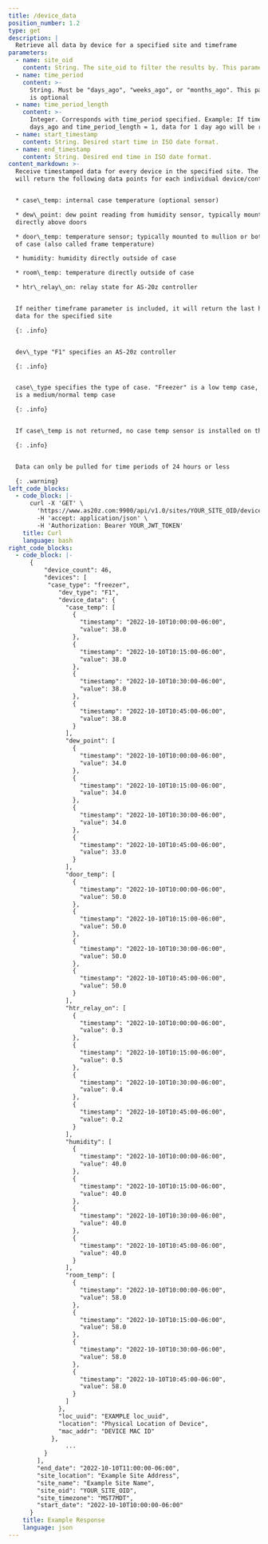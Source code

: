 ```yaml
---
title: /device_data
position_number: 1.2
type: get
description: |
  Retrieve all data by device for a specified site and timeframe
parameters:
  - name: site_oid
    content: String. The site_oid to filter the results by. This parameter is REQUIRED.
  - name: time_period
    content: >-
      String. Must be "days_ago", "weeks_ago", or "months_ago". This parameter
      is optional
  - name: time_period_length
    content: >-
      Integer. Corresponds with time_period specified. Example: If time_period =
      days_ago and time_period_length = 1, data for 1 day ago will be returned
  - name: start_timestamp
    content: String. Desired start time in ISO date format.
  - name: end_timestamp
    content: String. Desired end time in ISO date format.
content_markdown: >-
  Receive timestamped data for every device in the specified site. The request
  will return the following data points for each individual device/controller:


  * case\_temp: internal case temperature (optional sensor)

  * dew\_point: dew point reading from humidity sensor, typically mounted
  directly above doors

  * door\_temp: temperature sensor; typically mounted to mullion or bottom rail
  of case (also called frame temperature)

  * humidity: humidity directly outside of case

  * room\_temp: temperature directly outside of case

  * htr\_relay\_on: relay state for AS-20z controller


  If neither timeframe parameter is included, it will return the last hour of
  data for the specified site

  {: .info}


  dev\_type "F1" specifies an AS-20z controller

  {: .info}


  case\_type specifies the type of case. "Freezer" is a low temp case, "Cooler"
  is a medium/normal temp case

  {: .info}


  If case\_temp is not returned, no case temp sensor is installed on that case

  {: .info}


  Data can only be pulled for time periods of 24 hours or less

  {: .warning}
left_code_blocks:
  - code_block: |-
      curl -X 'GET' \
        'https://www.as20z.com:9900/api/v1.0/sites/YOUR_SITE_OID/device_data?start_timestamp=2022-10-10T10&end_timestamp=2022-10-10T11' \
        -H 'accept: application/json' \
        -H 'Authorization: Bearer YOUR_JWT_TOKEN'
    title: Curl
    language: bash
right_code_blocks:
  - code_block: |-
      {
          "device_count": 46,
          "devices": [
           "case_type": "freezer",
              "dev_type": "F1",
              "device_data": {
                "case_temp": [
                  {
                    "timestamp": "2022-10-10T10:00:00-06:00",
                    "value": 38.0
                  },
                  {
                    "timestamp": "2022-10-10T10:15:00-06:00",
                    "value": 38.0
                  },
                  {
                    "timestamp": "2022-10-10T10:30:00-06:00",
                    "value": 38.0
                  },
                  {
                    "timestamp": "2022-10-10T10:45:00-06:00",
                    "value": 38.0
                  }
                ],
                "dew_point": [
                  {
                    "timestamp": "2022-10-10T10:00:00-06:00",
                    "value": 34.0
                  },
                  {
                    "timestamp": "2022-10-10T10:15:00-06:00",
                    "value": 34.0
                  },
                  {
                    "timestamp": "2022-10-10T10:30:00-06:00",
                    "value": 34.0
                  },
                  {
                    "timestamp": "2022-10-10T10:45:00-06:00",
                    "value": 33.0
                  }
                ],
                "door_temp": [
                  {
                    "timestamp": "2022-10-10T10:00:00-06:00",
                    "value": 50.0
                  },
                  {
                    "timestamp": "2022-10-10T10:15:00-06:00",
                    "value": 50.0
                  },
                  {
                    "timestamp": "2022-10-10T10:30:00-06:00",
                    "value": 50.0
                  },
                  {
                    "timestamp": "2022-10-10T10:45:00-06:00",
                    "value": 50.0
                  }
                ],
                "htr_relay_on": [
                  {
                    "timestamp": "2022-10-10T10:00:00-06:00",
                    "value": 0.3
                  },
                  {
                    "timestamp": "2022-10-10T10:15:00-06:00",
                    "value": 0.5
                  },
                  {
                    "timestamp": "2022-10-10T10:30:00-06:00",
                    "value": 0.4
                  },
                  {
                    "timestamp": "2022-10-10T10:45:00-06:00",
                    "value": 0.2
                  }
                ],
                "humidity": [
                  {
                    "timestamp": "2022-10-10T10:00:00-06:00",
                    "value": 40.0
                  },
                  {
                    "timestamp": "2022-10-10T10:15:00-06:00",
                    "value": 40.0
                  },
                  {
                    "timestamp": "2022-10-10T10:30:00-06:00",
                    "value": 40.0
                  },
                  {
                    "timestamp": "2022-10-10T10:45:00-06:00",
                    "value": 40.0
                  }
                ],
                "room_temp": [
                  {
                    "timestamp": "2022-10-10T10:00:00-06:00",
                    "value": 58.0
                  },
                  {
                    "timestamp": "2022-10-10T10:15:00-06:00",
                    "value": 58.0
                  },
                  {
                    "timestamp": "2022-10-10T10:30:00-06:00",
                    "value": 58.0
                  },
                  {
                    "timestamp": "2022-10-10T10:45:00-06:00",
                    "value": 58.0
                  }
                ]
              },
              "loc_uuid": "EXAMPLE loc_uuid",
              "location": "Physical Location of Device",
              "mac_addr": "DEVICE MAC ID"
            },
                ...
          }
        ],
        "end_date": "2022-10-10T11:00:00-06:00",
        "site_location": "Example Site Address",
        "site_name": "Example Site Name",
        "site_oid": "YOUR_SITE_OID",
        "site_timezone": "MST7MDT",
        "start_date": "2022-10-10T10:00:00-06:00"  
      }
    title: Example Response
    language: json
---
```

